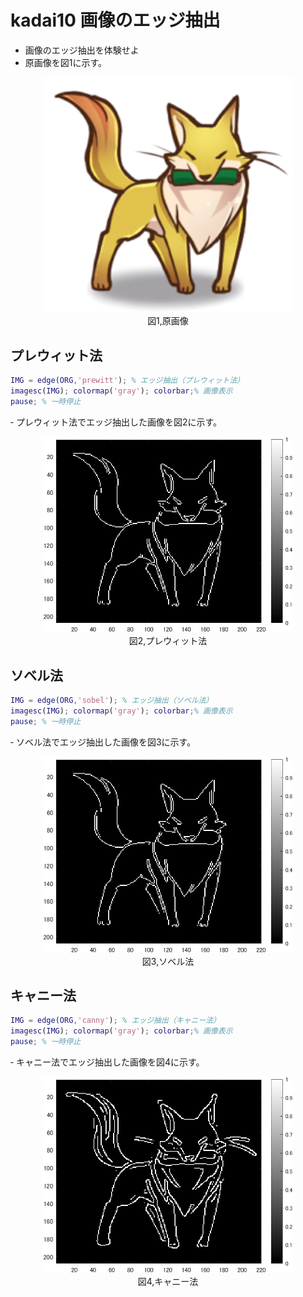 # kadai10 画像のエッジ抽出
- 画像のエッジ抽出を体験せよ
- 原画像を図1に示す。
  
<div align="center">
<img src="img/f_fox.png" width="400"><br>
図1,原画像
</div>

## プレウィット法
```m
IMG = edge(ORG,'prewitt'); % エッジ抽出（プレウィット法）
imagesc(IMG); colormap('gray'); colorbar;% 画像表示
pause; % 一時停止
```
‐ プレウィット法でエッジ抽出した画像を図2に示す。
<div align="center">
<img src="img/kadai10-1.png" width="400"><br>
図2,プレウィット法
</div>

## ソベル法
```m
IMG = edge(ORG,'sobel'); % エッジ抽出（ソベル法）
imagesc(IMG); colormap('gray'); colorbar;% 画像表示
pause; % 一時停止
```
‐ ソベル法でエッジ抽出した画像を図3に示す。
<div align="center">
<img src="img/kadai10-2.png" width="400"><br>
図3,ソベル法
</div>

## キャニー法
```m
IMG = edge(ORG,'canny'); % エッジ抽出（キャニー法）
imagesc(IMG); colormap('gray'); colorbar;% 画像表示
pause; % 一時停止
```
‐ キャニー法でエッジ抽出した画像を図4に示す。
<div align="center">
<img src="img/kadai10-3.png" width="400"><br>
図4,キャニー法
</div>